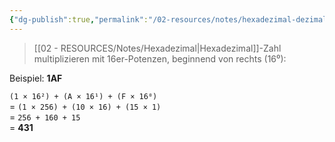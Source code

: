 ```yaml
---
{"dg-publish":true,"permalink":"/02-resources/notes/hexadezimal-dezimal/","tags":["mathe/hexadezimal"],"noteIcon":"","updated":"2025-03-23T01:41:06.710+01:00"}
---
```


>[[02 - RESOURCES/Notes/Hexadezimal\|Hexadezimal]]-Zahl multiplizieren mit 16er-Potenzen, beginnend von rechts (16⁰):

Beispiel: **1AF**

`(1 × 16²) + (A × 16¹) + (F × 16⁰)`  
= `(1 × 256) + (10 × 16) + (15 × 1)`  
= `256 + 160 + 15`  
= **431**
